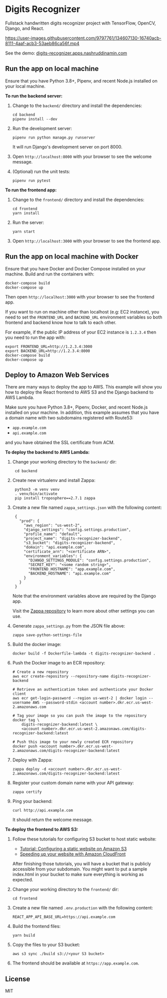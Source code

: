 Digits Recognizer
=================

Fullstack handwritten digits recognizer project with TensorFlow, OpenCV, Django, and React.


https://user-images.githubusercontent.com/9797761/134607130-16740acb-8111-4aaf-acb3-53aeb86ca56f.mp4

See the demo: [digits-recognizer.apps.nashruddinamin.com](https://digits-recognizer.apps.nashruddinamin.com)

Run the app on local machine
----------------------------

Ensure that you have Python 3.8+, Pipenv, and recent Node.js installed on your local machine.

**To run the backend server:**

1.  Change to the `backend/` directory and install the dependencies:

        cd backend
        pipenv install --dev

2.  Run the development server:

        pipenv run python manage.py runserver

    It will run Django's development server on port 8000.
        
3.  Open `http://localhost:8000` with your browser to see the welcome message.

4.  (Optional) run the unit tests:

        pipenv run pytest

**To run the frontend app:**

1.  Change to the `frontend/` directory and install the dependencies:

        cd frontend
        yarn install

2.  Run the server:

        yarn start

3.  Open `http://localhost:3000` with your browser to see the frontend app.

Run the app on local machine with Docker
----------------------------------------

Ensure that you have Docker and Docker Compose installed on your machine. Build and 
run the containers with:

    docker-compose build
    docker-compose up

Then open `http://localhost:3000` with your browser to see the frontend app.

If you want to run on machine other than localhost (e.g: EC2 instance), you need to 
set the `FRONTEND_URL` and `BACKEND_URL` environment variables so both frontend and 
backend know how to talk to each other.

For example, if the public IP address of your EC2 instance is `1.2.3.4` then you need 
to run the app with:

    export FRONTEND_URL=http://1.2.3.4:3000 
    export BACKEND_URL=http://1.2.3.4:8000 
    docker-compose build
    docker-compose up


Deploy to Amazon Web Services
-----------------------------

There are many ways to deploy the app to AWS. This example will show you how to deploy 
the React frontend to AWS S3 and the Django backend to AWS Lambda.

Make sure you have Python 3.8+, Pipenv, Docker, and recent Node.js installed on your 
machine. In addition, this example assumes that you have a domain name with two subdomains
registered with Route53:

- `app.example.com`
- `api.example.com`

and you have obtained the SSL certificate from ACM.

**To deploy the backend to AWS Lambda:**

1. Change your working directory to the `backend/` dir:

        cd backend
    
1. Create new virtualenv and install Zappa:

        python3 -m venv venv
        . venv/bin/activate
        pip install troposphere==2.7.1 zappa

1. Create a new file named `zappa_settings.json` with the following content:

        {
          "prod": {
            "aws_region": "us-west-2",
            "django_settings": "config.settings.production",
            "profile_name": "default",
            "project_name": "digits-recognizer-backend",
            "s3_bucket": "digits-recognizer-backend",
            "domain": "api.example.com",
            "certificate_arn": "<certificate ARN>",
            "environment_variables": {
              "DJANGO_SETTINGS_MODULE": "config.settings.production",
              "SECRET_KEY": "<some random string>",
              "FRONTEND_HOSTNAME": "app.example.com",
              "BACKEND_HOSTNAME": "api.example.com"
            }
          }
        }

    Note that the environment variables above are required by the Django app.

    Visit the [Zappa repository](https://github.com/zappa/Zappa) to learn more about other 
    settings you can use.

1.  Generate `zappa_settings.py` from the JSON file above:

        zappa save-python-settings-file

1.  Build the docker image:

        docker build -f Dockerfile-lambda -t digits-recognizer-backend .

1.  Push the Docker image to an ECR repository: 

        # Create a new repository
        aws ecr create-repository --repository-name digits-recognizer-backend

        # Retrieve an authentication token and authenticate your Docker client 
        aws ecr get-login-password --region us-west-2 | docker login --username AWS --password-stdin <account number>.dkr.ecr.us-west-2.amazonaws.com

        # Tag your image so you can push the image to the repository
        docker tag \
            digits-recognizer-backend:latest \
            <account number>.dkr.ecr.us-west-2.amazonaws.com/digits-recognizer-backend:latest

        # Push this image to your newly created ECR repository
        docker push <account number>.dkr.ecr.us-west-2.amazonaws.com/digits-recognizer-backend:latest

1.  Deploy with Zappa:

        zappa deploy -d <account number>.dkr.ecr.us-west-2.amazonaws.com/digits-recognizer-backend:latest

1.  Register your custom domain name with your API gateway:

        zappa certify

1.  Ping your backend:

        curl http://api.example.com

    It should return the welcome message.


**To deploy the frontend to AWS S3:**

1.  Follow these tutorials for configuring S3 bucket to host static website:
    - [Tutorial: Configuring a static website on Amazon S3](https://docs.aws.amazon.com/AmazonS3/latest/userguide/HostingWebsiteOnS3Setup.html)
    - [Speeding up your website with Amazon CloudFront](https://docs.aws.amazon.com/AmazonS3/latest/userguide/website-hosting-cloudfront-walkthrough.html)

    After finishing those tutorials, you will have a bucket that is publicly accessible from your subdomain.
    You might want to put a sample index.html in your bucket to make sure everything is working as expected.

1.  Change your working directory to the `frontend/` dir:

        cd frontend

1.  Create a new file named `.env.production` with the following content:

        REACT_APP_API_BASE_URL=https://api.example.com

1.  Build the frontend files:

        yarn build 

1.  Copy the files to your S3 bucket:

        aws s3 sync ./build s3://<your S3 bucket>

1.  The frontend should be available at `https://app.example.com`.

License
-------
MIT
